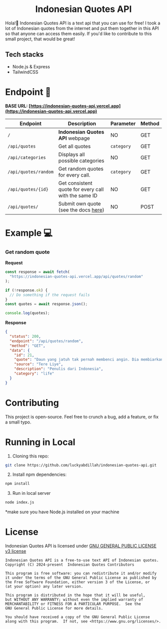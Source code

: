 <div align="center">

# Indonesian Quotes API

<!-- [![MIT License](https://img.shields.io/github/license/luckyabdillah/indonesian-quotes-api)](https://github.com/tterb/atomic-design-ui/blob/master/LICENSEs)
[![MIT License](https://img.shields.io/badge/author-luckyabdillah-purple)](https://github.com/luckyabdillah/) -->

</div>

Hola!👋 Indonesian Quotes API is a text api that you can use for free! I took a lot of Indonesian quotes from the internet and put them together in this API so that anyone can access them easily. If you'd like to contribute to this small project, that would be great!

## Tech stacks

- Node.js & Express
- TailwindCSS

# Endpoint 🔗

**BASE URL: [https://indonesian-quotes-api.vercel.app](https://indonesian-quotes-api.vercel.app)**

| Endpoint             | Description                                                                            | Parameter  | Method |
| -------------------- | -------------------------------------------------------------------------------------- | ---------- | ------ |
| `/`                  | **Indonesian Quotes API** webpage                                                      | NO         | GET    |
| `/api/quotes`        | Get all quotes                                                                         | `category` | GET    |
| `/api/categories`    | Displays all possible categories                                                       | NO         | GET    |
| `/api/quotes/random` | Get random quotes for every call.                                                      | `category` | GET    |
| `/api/quotes/{id}`   | Get consistent quote for every call with the same ID                                   | NO         | GET    |
| `/api/quotes/`       | Submit own quote (see the docs [here](https://indonesian-quotes-api.vercel.app/about)) | NO         | POST   |

# Example 💻

### Get random quote

**Request**

```javascript
const response = await fetch(
  "https://indonesian-quotes-api.vercel.app/api/quotes/random"
);

if (!response.ok) {
  // Do something if the request fails
}
const quotes = await response.json();

console.log(quotes);
```

**Response**

```json
{
  "status": 200,
  "endpoint": "/api/quotes/random",
  "method": "GET",
  "data": {
    "id": 21,
    "quote": "Daun yang jatuh tak pernah membenci angin. Dia membiarkan dirinya jatuh begitu saja. Tak melawan, Mengikhlaskan semua.",
    "source": "Tere Liye",
    "description": "Penulis dari Indonesia",
    "category": "life"
  }
}
```

# Contributing

This project is open-source. Feel free to crunch a bug, add a feature, or fix a small typo.

# Running in Local

1. Cloning this repo:

```bash
git clone https://github.com/luckyabdillah/indonesian-quotes-api.git
```

2. Install npm dependencies:

```bash
npm install
```

3. Run in local server

```bash
node index.js
```

\*make sure you have Node.js installed on your machine

# License

Indonesian Quotes API is licensed under [GNU GENERAL PUBLIC LICENSE v3 license](./LICENSE)

```
Indonesian Quotes API is a free-to-use text API of Indonesian quotes.
Copyright (C) 2024-present  Indonesian Quotes Contributors

This program is free software: you can redistribute it and/or modify
it under the terms of the GNU General Public License as published by
the Free Software Foundation, either version 3 of the License, or
(at your option) any later version.

This program is distributed in the hope that it will be useful,
but WITHOUT ANY WARRANTY; without even the implied warranty of
MERCHANTABILITY or FITNESS FOR A PARTICULAR PURPOSE.  See the
GNU General Public License for more details.

You should have received a copy of the GNU General Public License
along with this program.  If not, see <https://www.gnu.org/licenses/>.
```
